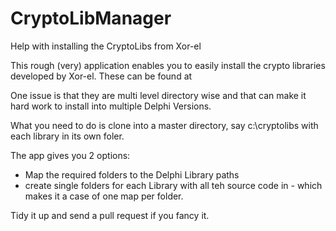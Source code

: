 # CryptoLibManager
Help with installing the CryptoLibs from Xor-el

This rough (very) application enables you to easily install the crypto libraries developed by Xor-el. 
These can be found at 

One issue is that they are multi level directory wise and that can make it hard work to install into multiple Delphi Versions.

What you need to do is clone into a master directory, say c:\cryptolibs with each library in its own foler.

The app gives you 2 options:
- Map the required folders to the Delphi Library paths
- create single folders for each Library with all teh source code in - which makes it a case of one map per folder.

Tidy it up and send a pull request if you fancy it.

